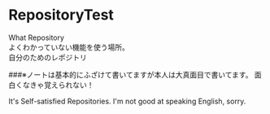 # RepositoryTest
What Repository<br/>
よくわかっていない機能を使う場所。<br/>
自分のためのレポジトリ<br/>


###※ノートは基本的にふざけて書いてますが本人は大真面目で書いてます。
面白くなきゃ覚えられない！


It's Self-satisfied Repositories.
I'm not good at speaking English, sorry.
